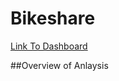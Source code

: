 # Bikeshare

[Link To Dashboard](https://public.tableau.com/app/profile/mateo.rul/viz/NYCBikeShareFinal/Story1?publish=yes)

##Overview of Anlaysis
